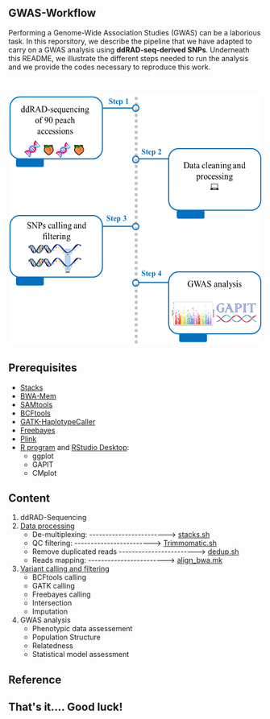 ## GWAS-Workflow

Performing a Genome-Wide Association Studies (GWAS) can be a laborious task.
In this reporsitory, we describe the pipeline that we have adapted to carry on a GWAS analysis using **ddRAD-seq-derived SNPs**.
Underneath this README, we illustrate the different steps needed to run the analysis and we provide the codes necessary to reproduce this work.


<br />

<p align="center">
  <img width="500" height="500" src="https://github.com/najlaksouri/GWAS-Workflow/blob/main/Images/Pipeline.png">
</p>

## Prerequisites
- [Stacks](https://catchenlab.life.illinois.edu/stacks/)
- [BWA-Mem](https://github.com/lh3/bwa)
- [SAMtools](https://bioinformaticsreview.com/20210404/installing-samtools-on-ubuntu/)
- [BCFtools](https://samtools.github.io/bcftools/)
- [GATK-HaplotypeCaller](https://gatk.broadinstitute.org/hc/en-us/articles/360036194592-Getting-started-with-GATK4)
- [Freebayes](https://github.com/freebayes/freebayes)
- [Plink](https://www.cog-genomics.org/plink/)
- [R program](https://cran.r-project.org/) and [RStudio Desktop](https://posit.co/download/rstudio-desktop/):
  - ggplot
  - GAPIT
  - CMplot

## Content
1. ddRAD-Sequencing
2. [Data processing](https://github.com/najlaksouri/GWAS-Workflow/tree/main/02.%20Data%20Processing)
    - De-multiplexing: ------------------------> [stacks.sh](https://github.com/najlaksouri/GWAS-Workflow/blob/main/02.%20Data%20Processing/Stacks.sh)
    - QC filtering: ------------------------> [Trimmomatic.sh](https://github.com/najlaksouri/GWAS-Workflow/blob/main/02.%20Data%20Processing/Trimmomatic.sh)
    - Remove duplicated reads ------------------------> [dedup.sh](https://github.com/najlaksouri/GWAS-Workflow/blob/main/02.%20Data%20Processing/dedup.sh)
    - Reads mapping: ------------------------> [align_bwa.mk](https://github.com/najlaksouri/GWAS-Workflow/blob/main/02.%20Data%20Processing/align_bwa.mk)
3. [Variant calling and filtering](https://github.com/najlaksouri/GWAS-Workflow/tree/main/03.%20SNP%20calling%20and%20filtering)
    - BCFtools calling
    - GATK calling
    - Freebayes calling
    - Intersection
    - Imputation 
4. GWAS analysis
   - Phenotypic data assessement
   - Population Structure
   - Relatedness
   - Statistical model assessment
   

## Reference


## That's it.... Good luck!
